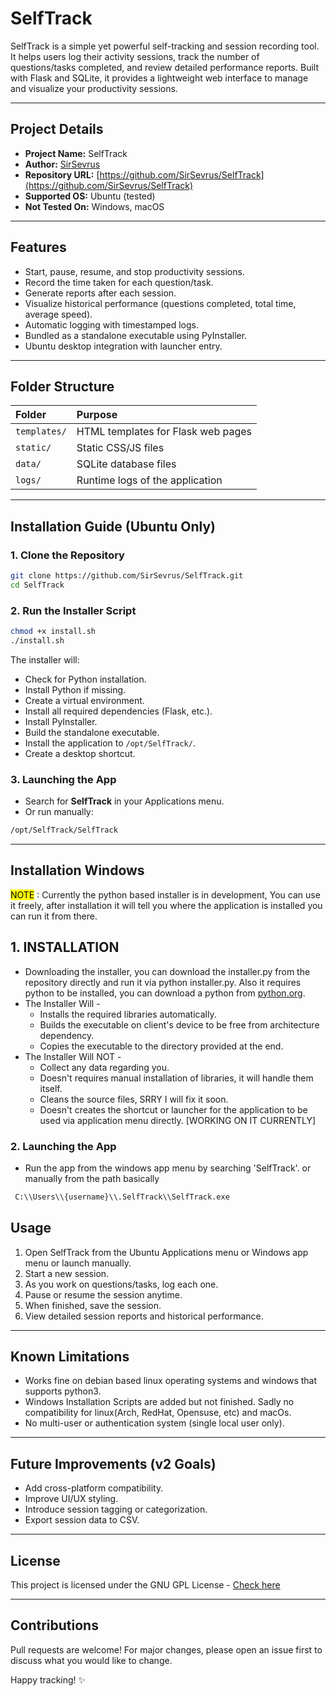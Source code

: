 # SelfTrack

SelfTrack is a simple yet powerful self-tracking and session recording tool. It helps users log their activity sessions, track the number of questions/tasks completed, and review detailed performance reports. Built with Flask and SQLite, it provides a lightweight web interface to manage and visualize your productivity sessions.

---

## Project Details

- **Project Name:** SelfTrack
- **Author:** [SirSevrus](https://github.com/SirSevrus)
- **Repository URL:** [https://github.com/SirSevrus/SelfTrack](https://github.com/SirSevrus/SelfTrack)
- **Supported OS:** Ubuntu (tested)
- **Not Tested On:** Windows, macOS

---

## Features

- Start, pause, resume, and stop productivity sessions.
- Record the time taken for each question/task.
- Generate reports after each session.
- Visualize historical performance (questions completed, total time, average speed).
- Automatic logging with timestamped logs.
- Bundled as a standalone executable using PyInstaller.
- Ubuntu desktop integration with launcher entry.

---

## Folder Structure

| Folder | Purpose |
|:-------|:--------|
| `templates/` | HTML templates for Flask web pages |
| `static/` | Static CSS/JS files |
| `data/` | SQLite database files |
| `logs/` | Runtime logs of the application |

---

## Installation Guide (Ubuntu Only)

### 1. Clone the Repository
```bash
git clone https://github.com/SirSevrus/SelfTrack.git
cd SelfTrack
```

### 2. Run the Installer Script
```bash
chmod +x install.sh
./install.sh
```
The installer will:
- Check for Python installation.
- Install Python if missing.
- Create a virtual environment.
- Install all required dependencies (Flask, etc.).
- Install PyInstaller.
- Build the standalone executable.
- Install the application to `/opt/SelfTrack/`.
- Create a desktop shortcut.

### 3. Launching the App
- Search for **SelfTrack** in your Applications menu.
- Or run manually:
```bash
/opt/SelfTrack/SelfTrack
```

---

## Installation Windows
<mark>NOTE</mark> : Currently the python based installer is in development, You can use it freely, after installation it will tell you where the application is installed you can run it from there.

## 1. INSTALLATION
- Downloading the installer, you can download the installer.py from the repository directly and run it via python installer.py. Also it requires python to be installed, you can download a python from [python.org](python.org).
- The Installer Will -
   - Installs the required libraries automatically.
   - Builds the executable on client's device to be free from architecture dependency.
   - Copies the executable to the directory provided at the end.
- The Installer Will NOT -
   - Collect any data regarding you.
   - Doesn't requires manual installation of libraries, it will handle them itself.
   - Cleans the source files, SRRY I will fix it soon.
   - Doesn't creates the shortcut or launcher for the application to be used via application menu directly. [WORKING ON IT CURRENTLY]

### 2. Launching the App
- Run the app from the windows app menu by searching 'SelfTrack'. or manually from the path basically
```bash
 C:\\Users\\{username}\\.SelfTrack\\SelfTrack.exe
```

## Usage

1. Open SelfTrack from the Ubuntu Applications menu or Windows app menu or launch manually.
2. Start a new session.
3. As you work on questions/tasks, log each one.
4. Pause or resume the session anytime.
5. When finished, save the session.
6. View detailed session reports and historical performance.

---

## Known Limitations

- Works fine on debian based linux operating systems and windows that supports python3.
- Windows Installation Scripts are added but not finished. Sadly no compatibility for linux(Arch, RedHat, Opensuse, etc) and macOs.
- No multi-user or authentication system (single local user only).

---

## Future Improvements (v2 Goals)

- Add cross-platform compatibility.
- Improve UI/UX styling.
- Introduce session tagging or categorization.
- Export session data to CSV.

---

## License

This project is licensed under the GNU GPL License - [Check here](https://github.com/sirsevrusio/SelfTrack/blob/windows/LICENSE)

---

## Contributions

Pull requests are welcome! For major changes, please open an issue first to discuss what you would like to change.

Happy tracking! ✨

